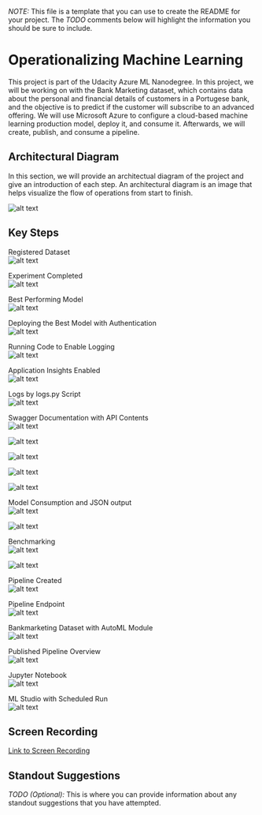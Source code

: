 *NOTE:* This file is a template that you can use to create the README for your project. The *TODO* comments below will highlight the information you should be sure to include.


# Operationalizing Machine Learning

This project is part of the Udacity Azure ML Nanodegree. In this project, we will be working on with the Bank Marketing dataset, which contains data about the personal and financial details of customers in a Portugese bank, and the objective is to predict if the customer will subscribe to an advanced offering. We will use Microsoft Azure to configure a cloud-based machine learning production model, deploy it, and consume it. Afterwards, we will create, publish, and consume a pipeline.

## Architectural Diagram
In this section, we will provide an architectual diagram of the project and give an introduction of each step. An architectural diagram is an image that helps visualize the flow of operations from start to finish.

![alt text](https://github.com/riokorb/nd00333_AZMLND_C2/blob/master/ArchitecturalDiagram.png?raw=true)

## Key Steps
Registered Dataset\
![alt text](https://github.com/riokorb/nd00333_AZMLND_C2/blob/master/img01.PNG?raw=true)

Experiment Completed\
![alt text](https://github.com/riokorb/nd00333_AZMLND_C2/blob/master/img02.PNG?raw=true)

Best Performing Model\
![alt text](https://github.com/riokorb/nd00333_AZMLND_C2/blob/master/img03.PNG?raw=true)

Deploying the Best Model with Authentication\
![alt text](https://github.com/riokorb/nd00333_AZMLND_C2/blob/master/applicationinsightdisabled.PNG?raw=true)

Running Code to Enable Logging\
![alt text](https://github.com/riokorb/nd00333_AZMLND_C2/blob/master/applicationinsightenabled.PNG?raw=true)

Application Insights Enabled\
![alt text](https://github.com/riokorb/nd00333_AZMLND_C2/blob/master/img04.PNG?raw=true)

Logs by logs.py Script\
![alt text](https://github.com/riokorb/nd00333_AZMLND_C2/blob/master/img05.PNG?raw=true)

Swagger Documentation with API Contents\
![alt text](https://github.com/riokorb/nd00333_AZMLND_C2/blob/master/img06%20-%20swagger.PNG?raw=true)

![alt text](https://github.com/riokorb/nd00333_AZMLND_C2/blob/master/img07%20-%20swagger.PNG?raw=true)

![alt text](https://github.com/riokorb/nd00333_AZMLND_C2/blob/master/img08%20-%20swagger.PNG?raw=true)

![alt text](https://github.com/riokorb/nd00333_AZMLND_C2/blob/master/img09%20-%20swagger.PNG?raw=true)

![alt text](https://github.com/riokorb/nd00333_AZMLND_C2/blob/master/img10%20-%20swagger.PNG?raw=true)

Model Consumption and JSON output\
![alt text](https://github.com/riokorb/nd00333_AZMLND_C2/blob/master/img11.PNG?raw=true)

![alt text](https://github.com/riokorb/nd00333_AZMLND_C2/blob/master/endpoint-json-output.PNG?raw=true)

Benchmarking\
![alt text](https://github.com/riokorb/nd00333_AZMLND_C2/blob/master/benchmark1.PNG?raw=true)

![alt text](https://github.com/riokorb/nd00333_AZMLND_C2/blob/master/benchmark2.PNG?raw=true)

Pipeline Created\
![alt text](https://github.com/riokorb/nd00333_AZMLND_C2/blob/master/img12%20-%20pipeline.PNG?raw=true)

Pipeline Endpoint\
![alt text](https://github.com/riokorb/nd00333_AZMLND_C2/blob/master/img13%20-%20endpoint.PNG?raw=true)

Bankmarketing Dataset with AutoML Module\
![alt text](https://github.com/riokorb/nd00333_AZMLND_C2/blob/master/img14%20-%20datasetwithautomlmodule.PNG?raw=true)

Published Pipeline Overview\
![alt text](https://github.com/riokorb/nd00333_AZMLND_C2/blob/master/img14%20-%20publishedpipeline.PNG?raw=true)

Jupyter Notebook\
![alt text](https://github.com/riokorb/nd00333_AZMLND_C2/blob/master/img15.PNG?raw=true)

ML Studio with Scheduled Run\
![alt text](https://github.com/riokorb/nd00333_AZMLND_C2/blob/master/img16.PNG?raw=true)


## Screen Recording
[Link to Screen Recording](https://drive.google.com/file/d/15Kepc-ELspkkJMJs-RpHteE58_3UWuiX/view?usp=sharing)

## Standout Suggestions
*TODO (Optional):* This is where you can provide information about any standout suggestions that you have attempted.
